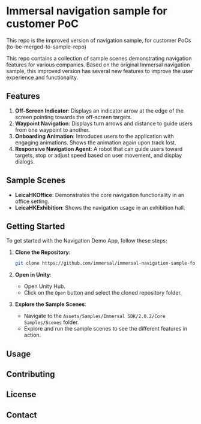 # Immersal navigation sample for customer PoC

This repo is the improved version of navigation sample, for customer PoCs (to-be-merged-to-sample-repo)

This repo contains a collection of sample scenes demonstrating navigation features for various companies. Based on the original Immersal navigation sample, this improved version has several new features to improve the user experience and functionality.

## Features

1. **Off-Screen Indicator**: Displays an indicator arrow at the edge of the screen pointing towards the off-screen targets.
2. **Waypoint Navigation**: Displays turn arrows and distance to guide users from one waypoint to another.
3. **Onboarding Animation**: Introduces users to the application with engaging animations. Shows the animation again upon track lost.
4. **Responsive Navigation Agent**: A robot that can guide users toward targets, stop or adjust speed based on user movement, and display dialogs.

## Sample Scenes

- **LeicaHKOffice**: Demonstrates the core navigation functionality in an office setting.
- **LeicaHKExhibition**: Shows the navigation usage in an exhibition hall.

## Getting Started

To get started with the Navigation Demo App, follow these steps:

1. **Clone the Repository**:
    ```sh
    git clone https://github.com/immersal/immersal-navigation-sample-for-customer.git
    ```

2. **Open in Unity**:
    - Open Unity Hub.
    - Click on the `Open` button and select the cloned repository folder.

3. **Explore the Sample Scenes**:
    - Navigate to the `Assets/Samples/Immersal SDK/2.0.2/Core Samples/Scenes` folder.
    - Explore and run the sample scenes to see the different features in action.

## Usage

## Contributing

## License

## Contact
